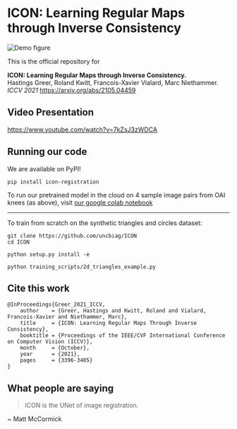 # ICON: Learning Regular Maps through Inverse Consistency

![Demo figure](notebooks/paper_figures/Intro_NewLabels-2.png)

This is the official repository for  

**ICON: Learning Regular Maps through Inverse Consistency.**   
Hastings Greer, Roland Kwitt, Francois-Xavier Vialard, Marc Niethammer.  
_ICCV 2021_ https://arxiv.org/abs/2105.04459

## Video Presentation

https://www.youtube.com/watch?v=7kZsJ3zWDCA



## Running our code

We are available on PyPI!
```
pip install icon-registration
````

To run our pretrained model in the cloud on 4 sample image pairs from OAI knees (as above), visit [our google colab notebook](https://colab.research.google.com/drive/1Pd3ua_NZTem3xtBvDxertzi7u3E233ZL?usp=sharing)

----------------

To train from scratch on the synthetic triangles and circles dataset:

```
git clone https://github.com/uncbiag/ICON
cd ICON

python setup.py install -e

python training_scripts/2d_triangles_example.py
```

## Cite this work
```
@InProceedings{Greer_2021_ICCV,
    author    = {Greer, Hastings and Kwitt, Roland and Vialard, Francois-Xavier and Niethammer, Marc},
    title     = {ICON: Learning Regular Maps Through Inverse Consistency},
    booktitle = {Proceedings of the IEEE/CVF International Conference on Computer Vision (ICCV)},
    month     = {October},
    year      = {2021},
    pages     = {3396-3405}
}
```

## What people are saying

> ICON is the UNet of image registration.

~ Matt McCormick
